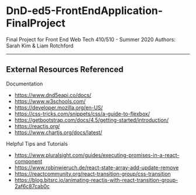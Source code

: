# DnD-ed5-FrontEndApplication-FinalProject
Final Project for Front End Web Tech 410/510 - Summer 2020
Authors: Sarah Kim & Liam Rotchford


-----------------------------
External Resources Referenced
-----------------------------

Documentation
- https://www.dnd5eapi.co/docs/
- https://www.w3schools.com/
- https://developer.mozilla.org/en-US/
- https://css-tricks.com/snippets/css/a-guide-to-flexbox/
- https://getbootstrap.com/docs/4.5/getting-started/introduction/
- https://reactjs.org/
- https://www.chartjs.org/docs/latest/


Helpful Tips and Tutorials
- https://www.pluralsight.com/guides/executing-promises-in-a-react-component
- https://www.robinwieruch.de/react-state-array-add-update-remove
- https://reactcommunity.org/react-transition-group/css-transition
- https://blog.bitsrc.io/animating-reactjs-with-react-transition-group-2af6c87cab0c
